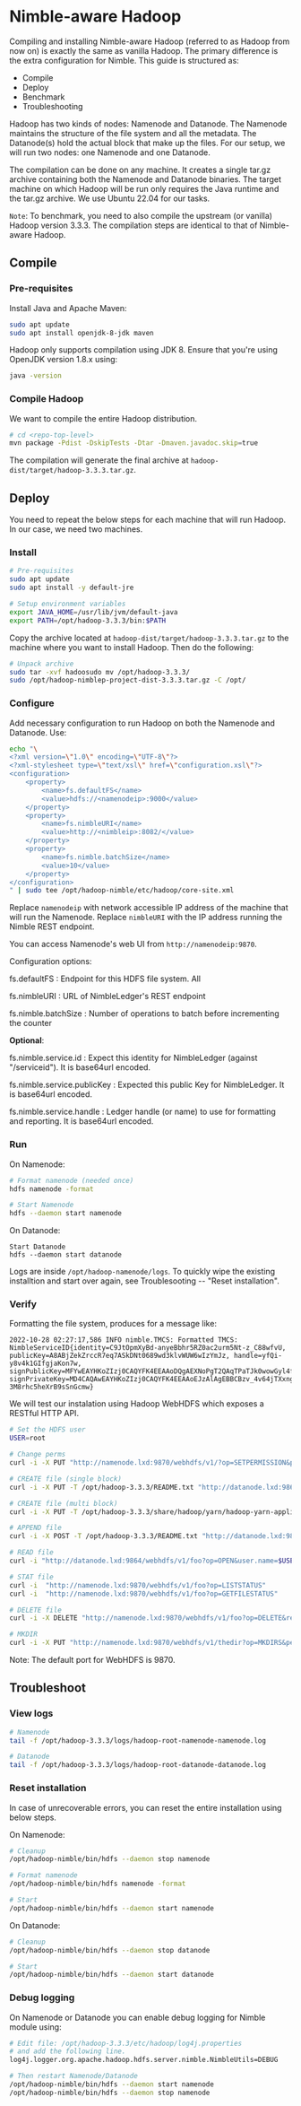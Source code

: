 # Nimble-aware Hadoop

Compiling and installing Nimble-aware Hadoop (referred to as Hadoop from now on) is exactly the same as vanilla Hadoop. The primary difference is the extra configuration for Nimble. This guide is structured as:

* Compile
* Deploy
* Benchmark
* Troubleshooting

Hadoop has two kinds of nodes: Namenode and Datanode. The Namenode maintains the structure of the file system and all the metadata. The Datanode(s) hold the actual block that make up the files. For our setup, we will run two nodes: one Namenode and one Datanode.

The compilation can be done on any machine. It creates a single tar.gz archive containing both the Namenode and Datanode binaries. The target machine on which Hadoop will be run only requires the Java runtime and the tar.gz archive. We use Ubuntu 22.04 for our tasks.

`Note`: To benchmark, you need to also compile the upstream (or vanilla) Hadoop version 3.3.3. The compilation steps are identical to that of Nimble-aware Hadoop.


## Compile

### Pre-requisites
Install Java and Apache Maven:
```bash
sudo apt update
sudo apt install openjdk-8-jdk maven
```

Hadoop only supports compilation using JDK 8. Ensure that you're using OpenJDK version 1.8.x using:

```bash
java -version
```


### Compile Hadoop
We want to compile the entire Hadoop distribution.

```bash
# cd <repo-top-level>
mvn package -Pdist -DskipTests -Dtar -Dmaven.javadoc.skip=true
```

The compilation will generate the final archive at `hadoop-dist/target/hadoop-3.3.3.tar.gz`.

## Deploy

You need to repeat the below steps for each machine that will run Hadoop. In our case, we need two machines.

### Install

```bash
# Pre-requisites
sudo apt update
sudo apt install -y default-jre

# Setup environment variables
export JAVA_HOME=/usr/lib/jvm/default-java
export PATH=/opt/hadoop-3.3.3/bin:$PATH
```

Copy the archive located at  `hadoop-dist/target/hadoop-3.3.3.tar.gz` to the  machine where you want to install Hadoop. Then do the following:

```bash
# Unpack archive
sudo tar -xvf hadoosudo mv /opt/hadoop-3.3.3/
sudo /opt/hadoop-nimblep-project-dist-3.3.3.tar.gz -C /opt/
```

### Configure

Add necessary configuration to run Hadoop on both the Namenode and Datanode. Use:

```bash
echo "\
<?xml version=\"1.0\" encoding=\"UTF-8\"?>
<?xml-stylesheet type=\"text/xsl\" href=\"configuration.xsl\"?>
<configuration>
	<property>
		<name>fs.defaultFS</name>
		<value>hdfs://<namenodeip>:9000</value>
	</property>
	<property>
		<name>fs.nimbleURI</name>
		<value>http://<nimbleip>:8082/</value>
	</property>
	<property>
		<name>fs.nimble.batchSize</name>
		<value>10</value>
	</property>
</configuration>
" | sudo tee /opt/hadoop-nimble/etc/hadoop/core-site.xml
```

Replace `namenodeip` with network accessible IP address of the machine that will run the Namenode. Replace `nimbleURI` with the IP address running the Nimble REST endpoint.

You can access Namenode's web UI from `http://namenodeip:9870`.

Configuration options:

fs.defaultFS
: Endpoint for this HDFS file system. All 

fs.nimbleURI
: URL of NimbleLedger's REST endpoint

fs.nimble.batchSize
: Number of operations to batch before incrementing the counter


**Optional**:

fs.nimble.service.id
: Expect this identity for NimbleLedger (against "/serviceid"). It is base64url encoded.

fs.nimble.service.publicKey
: Expected this public Key for NimbleLedger. It is base64url encoded.

fs.nimble.service.handle
: Ledger handle (or name) to use for formatting and reporting. It is base64url encoded.


### Run

On Namenode:
```bash
# Format namenode (needed once)
hdfs namenode -format

# Start Namenode
hdfs --daemon start namenode
```


On Datanode:
```
Start Datanode
hdfs --daemon start datanode
```

Logs are inside `/opt/hadoop-namenode/logs`. To quickly wipe the existing installtion and start over again, see Troublesooting -- "Reset installation".


### Verify
Formatting the file system, produces for a message like:

```
2022-10-28 02:27:17,586 INFO nimble.TMCS: Formatted TMCS: NimbleServiceID{identity=C9JtOpmXyBd-anyeBbhr5RZ0ac2urm5Nt-z_C88wfvU, publicKey=A8ABjZekZrccR7eq7ASkDNt0689wd3klvWUW6wIzYmJz, handle=yfQi-y8v4k1GIfgjaKon7w, signPublicKey=MFYwEAYHKoZIzj0CAQYFK4EEAAoDQgAEXNoPgT2QAqTPaTJk0wowGyl4fQx7UywYJoqaR8UyARHgJGld6QOaH3mv1OQYIKwZNb3fBr7gPMM7LypIWbNNbQ, signPrivateKey=MD4CAQAwEAYHKoZIzj0CAQYFK4EEAAoEJzAlAgEBBCBzv_4v64jTXxngYxfDnFQAG-3M8rhc5heXrB9sSnGcmw}
```


We will test our instalation using Hadoop WebHDFS which exposes a RESTful HTTP API.

```bash
# Set the HDFS user
USER=root

# Change perms
curl -i -X PUT "http://namenode.lxd:9870/webhdfs/v1/?op=SETPERMISSION&permission=777&user.name=$USER"

# CREATE file (single block)
curl -i -X PUT -T /opt/hadoop-3.3.3/README.txt "http://datanode.lxd:9864/webhdfs/v1/foo?op=CREATE&user.name=$USER&namenoderpcaddress=localhost:9000&createflag=&createparent=true&overwrite=false&permission=777"

# CREATE file (multi block)
curl -i -X PUT -T /opt/hadoop-3.3.3/share/hadoop/yarn/hadoop-yarn-applications-catalog-webapp-3.3.3.war "http://datanode.lxd:9864/webhdfs/v1/yarn.war?op=CREATE&user.name=$USER&namenoderpcaddress=localhost:9000&createflag=&createparent=true&overwrite=false&permission=777"

# APPEND file
curl -i -X POST -T /opt/hadoop-3.3.3/README.txt "http://datanode.lxd:9864/webhdfs/v1/foo?op=APPEND&permission=777&user.name=$USER&namenoderpcaddress=namenode.lxd:9000"

# READ file
curl -i "http://datanode.lxd:9864/webhdfs/v1/foo?op=OPEN&user.name=$USER&namenoderpcaddress=namenode.lxd:9000"

# STAT file
curl -i  "http://namenode.lxd:9870/webhdfs/v1/foo?op=LISTSTATUS"
curl -i  "http://namenode.lxd:9870/webhdfs/v1/foo?op=GETFILESTATUS"

# DELETE file
curl -i -X DELETE "http://namenode.lxd:9870/webhdfs/v1/foo?op=DELETE&recursive=true&user.name=$USER"

# MKDIR
curl -i -X PUT "http://namenode.lxd:9870/webhdfs/v1/thedir?op=MKDIRS&permission=777&user.name=$USER"
```

Note: The default port for WebHDFS is 9870.


## Troubleshoot

### View logs

```bash
# Namenode
tail -f /opt/hadoop-3.3.3/logs/hadoop-root-namenode-namenode.log

# Datanode
tail -f /opt/hadoop-3.3.3/logs/hadoop-root-datanode-datanode.log
```

### Reset installation
In case of unrecoverable errors, you can reset the entire installation using below steps.

On Namenode:
```bash
# Cleanup
/opt/hadoop-nimble/bin/hdfs --daemon stop namenode

# Format namenode
/opt/hadoop-nimble/bin/hdfs namenode -format

# Start
/opt/hadoop-nimble/bin/hdfs --daemon start namenode
```

On Datanode:

``` bash
# Cleanup
/opt/hadoop-nimble/bin/hdfs --daemon stop datanode

# Start
/opt/hadoop-nimble/bin/hdfs --daemon start datanode
```


### Debug logging

On Namenode or Datanode you can enable debug logging for Nimble module using:

```bash
# Edit file: /opt/hadoop-3.3.3/etc/hadoop/log4j.properties
# and add the following line.
log4j.logger.org.apache.hadoop.hdfs.server.nimble.NimbleUtils=DEBUG

# Then restart Namenode/Datanode
/opt/hadoop-nimble/bin/hdfs --daemon start namenode
/opt/hadoop-nimble/bin/hdfs --daemon stop namenode
```


